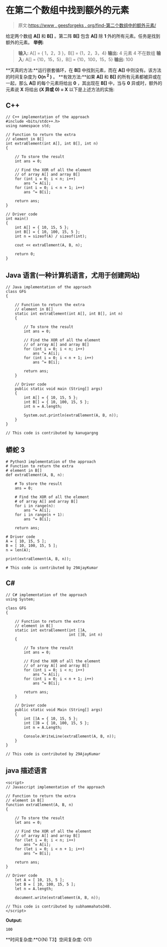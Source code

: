 # 在第二个数组中找到额外的元素

> 原文:[https://www . geesforgeks . org/find-第二个数组中的额外元素/](https://www.geeksforgeeks.org/find-extra-element-in-the-second-array/)

给定两个数组 **A[]** 和 **B[]** 。第二阵 **B[]** 包含 **A[]** 除 **1** 外的所有元素。任务是找到额外的元素。
**举例:**

> **输入:** A[] = { 1，2，3 }，B[] = {1，2，3，4}
> **输出:** 4
> 元素 4 不在数组
> **输入:** A[] = {10，15，5}，B[] = {10，100，15，5}
> **输出:** 100

**天真的方法:**运行嵌套循环，在 **B[]** 中找到元素，而在 **A[]** 中则没有。该方法的时间复杂度为 **O(n <sup>2</sup> )** 。
**有效方法:**如果 **A[]** 和 **B[]** 的所有元素都被异或在一起，那么 **A[]** 的每个元素将给出 **0** ，其出现在 **B[]** 中，当与 **0** 异或时，额外的元素说 **X** 将给出 **(X 异或 0) = X**
以下是上述方法的实施:

## C++

```
// C++ implementation of the approach
#include <bits/stdc++.h>
using namespace std;

// Function to return the extra
// element in B[]
int extraElement(int A[], int B[], int n)
{

    // To store the result
    int ans = 0;

    // Find the XOR of all the element
    // of array A[] and array B[]
    for (int i = 0; i < n; i++)
        ans ^= A[i];
    for (int i = 0; i < n + 1; i++)
        ans ^= B[i];

    return ans;
}

// Driver code
int main()
{
    int A[] = { 10, 15, 5 };
    int B[] = { 10, 100, 15, 5 };
    int n = sizeof(A) / sizeof(int);

    cout << extraElement(A, B, n);

    return 0;
}
```

## Java 语言(一种计算机语言，尤用于创建网站)

```
// Java implementation of the approach
class GFG
{

    // Function to return the extra
    // element in B[]
    static int extraElement(int A[], int B[], int n)
    {

        // To store the result
        int ans = 0;

        // Find the XOR of all the element
        // of array A[] and array B[]
        for (int i = 0; i < n; i++)
            ans ^= A[i];
        for (int i = 0; i < n + 1; i++)
            ans ^= B[i];

        return ans;
    }

    // Driver code
    public static void main (String[] args)
    {
        int A[] = { 10, 15, 5 };
        int B[] = { 10, 100, 15, 5 };
        int n = A.length;

        System.out.println(extraElement(A, B, n));
    }
}

// This code is contributed by kanugargng
```

## 蟒蛇 3

```
# Python3 implementation of the approach
# Function to return the extra
# element in B[]
def extraElement(A, B, n):

    # To store the result
    ans = 0;

    # Find the XOR of all the element
    # of array A[] and array B[]
    for i in range(n):
        ans ^= A[i];
    for i in range(n + 1):
        ans ^= B[i];

    return ans;

# Driver code
A = [ 10, 15, 5 ];
B = [ 10, 100, 15, 5 ];
n = len(A);

print(extraElement(A, B, n));

# This code is contributed by 29AjayKumar
```

## C#

```
// C# implementation of the approach
using System;

class GFG
{

    // Function to return the extra
    // element in B[]
    static int extraElement(int []A,
                            int []B, int n)
    {

        // To store the result
        int ans = 0;

        // Find the XOR of all the element
        // of array A[] and array B[]
        for (int i = 0; i < n; i++)
            ans ^= A[i];
        for (int i = 0; i < n + 1; i++)
            ans ^= B[i];

        return ans;
    }

    // Driver code
    public static void Main (String[] args)
    {
        int []A = { 10, 15, 5 };
        int []B = { 10, 100, 15, 5 };
        int n = A.Length;

        Console.WriteLine(extraElement(A, B, n));
    }
}

// This code is contributed by 29AjayKumar
```

## java 描述语言

```
<script>
// Javascript implementation of the approach

// Function to return the extra
// element in B[]
function extraElement(A, B, n)
{

    // To store the result
    let ans = 0;

    // Find the XOR of all the element
    // of array A[] and array B[]
    for (let i = 0; i < n; i++)
        ans ^= A[i];
    for (let i = 0; i < n + 1; i++)
        ans ^= B[i];

    return ans;
}

// Driver code
    let A = [ 10, 15, 5 ];
    let B = [ 10, 100, 15, 5 ];
    let n = A.length;

    document.write(extraElement(A, B, n));

// This code is contributed by subhammahato348.
</script>
```

**Output:** 

```
100
```

**时间复杂度:**O(N)
T3】空间复杂度: O(1)